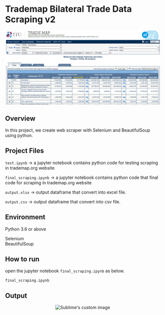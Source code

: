 # Trademap  Bilateral Trade  Data Scraping v2

<p align="center">
  <img src="image.png" alt="Sublime's custom image"/>
</p>
 

## **Overview**
In this project, we create web scraper with Selenium and  BeautifulSoup using python.
 

 

 
 

## Project Files

```test.ipynb``` -> a jupyter notebook contains python code for testing  scraping in trademap.org website

```final_scraping.ipynb``` -> a jupyter notebook contains python code that final code for   scraping in trademap.org website

```output.xlsx``` -> output dataframe  that convert into excel file. 

```output.csv``` -> output dataframe  that convert into csv file. 
 

## Environment 
Python 3.6 or above

Selenium   
BeautifulSoup  


## How to run

open  the jupyter notebook ```final_scraping.ipynb``` as below.

```
final_scraping.ipynb
``` 


## Output 

<p align="center">
  <img src="output.png" alt="Sublime's custom image"/>
</p>
 